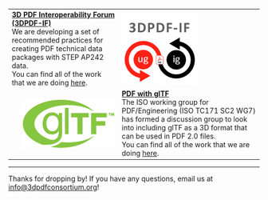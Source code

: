 |                                                              |                                                              |
| ------------------------------------------------------------ | ------------------------------------------------------------ |
| [**3D PDF Interoperability Forum (3DPDF-IF)**](https://github.com/3D-PDF-Consortium/3DPDF-IF-Epic-1)<br />We are developing a set of recommended practices for creating PDF technical data packages with STEP AP242 data. <br>You can find all of the work that we are doing [here](https://github.com/3D-PDF-Consortium/3DPDF-IF-Epic-1). | <img style="float:left" src="img/3dpdfif.png">               |
| <img style="float:right" src="img/gltf.png">                 | [**PDF with glTF**](https://github.com/3D-PDF-Consortium/PDF-with-glTF)<br>The ISO working group for PDF/Engineering (ISO TC171 SC2 WG7) has formed a discussion group to look into including glTF as a 3D format that can be used in PDF 2.0 files.<br>You can find all of the work that we are doing [here](https://github.com/3D-PDF-Consortium/PDF-with-glTF). |


---

Thanks for dropping by! If you have any questions, email us at info@3dpdfconsortium.org!
